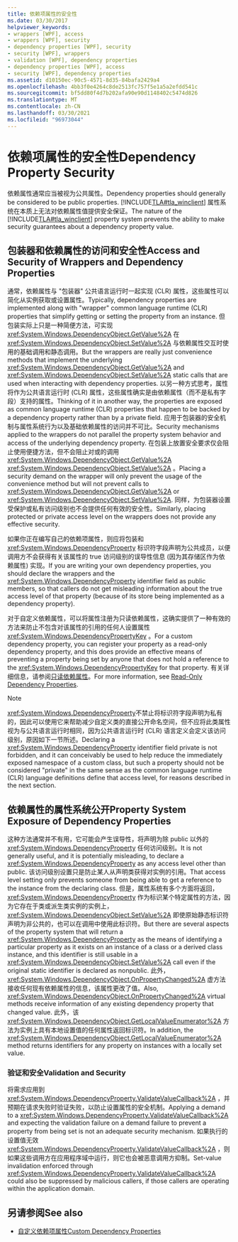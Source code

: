 ```yaml
---
title: 依赖项属性的安全性
ms.date: 03/30/2017
helpviewer_keywords:
- wrappers [WPF], access
- wrappers [WPF], security
- dependency properties [WPF], security
- security [WPF], wrappers
- validation [WPF], dependency properties
- dependency properties [WPF], access
- security [WPF], dependency properties
ms.assetid: d10150ec-90c5-4571-8d35-84bafa2429a4
ms.openlocfilehash: 4bb3f0e4264c8de2513fc757f5e1a5a2efdd541c
ms.sourcegitcommit: bf5dd80f4d7b202afa90e90d1148402c5474d826
ms.translationtype: MT
ms.contentlocale: zh-CN
ms.lasthandoff: 03/30/2021
ms.locfileid: "96973044"
---
```

# <a name="dependency-property-security"></a><span data-ttu-id="48f8b-102">依赖项属性的安全性</span><span class="sxs-lookup"><span data-stu-id="48f8b-102">Dependency Property Security</span></span>
<span data-ttu-id="48f8b-103">依赖属性通常应当被视为公共属性。</span><span class="sxs-lookup"><span data-stu-id="48f8b-103">Dependency properties should generally be considered to be public properties.</span></span> <span data-ttu-id="48f8b-104">[!INCLUDE[TLA#tla_winclient](../../../includes/tlasharptla-winclient-md.md)] 属性系统在本质上无法对依赖属性值提供安全保证。</span><span class="sxs-lookup"><span data-stu-id="48f8b-104">The nature of the [!INCLUDE[TLA#tla_winclient](../../../includes/tlasharptla-winclient-md.md)] property system prevents the ability to make security guarantees about a dependency property value.</span></span>  

<a name="AccessSecurity"></a>
## <a name="access-and-security-of-wrappers-and-dependency-properties"></a><span data-ttu-id="48f8b-105">包装器和依赖属性的访问和安全性</span><span class="sxs-lookup"><span data-stu-id="48f8b-105">Access and Security of Wrappers and Dependency Properties</span></span>  
 <span data-ttu-id="48f8b-106">通常，依赖属性与 "包装器" 公共语言运行时一起实现 (CLR) 属性，这些属性可以简化从实例获取或设置属性。</span><span class="sxs-lookup"><span data-stu-id="48f8b-106">Typically, dependency properties are implemented along with "wrapper" common language runtime (CLR) properties that simplify getting or setting the property from an instance.</span></span> <span data-ttu-id="48f8b-107">但包装实际上只是一种简便方法，可实现 <xref:System.Windows.DependencyObject.GetValue%2A> 在 <xref:System.Windows.DependencyObject.SetValue%2A> 与依赖属性交互时使用的基础调用和静态调用。</span><span class="sxs-lookup"><span data-stu-id="48f8b-107">But the wrappers are really just convenience methods that implement the underlying <xref:System.Windows.DependencyObject.GetValue%2A> and <xref:System.Windows.DependencyObject.SetValue%2A> static calls that are used when interacting with dependency properties.</span></span> <span data-ttu-id="48f8b-108">以另一种方式思考，属性将作为公共语言运行时 (CLR) 属性，这些属性确实是由依赖属性（而不是私有字段）支持的属性。</span><span class="sxs-lookup"><span data-stu-id="48f8b-108">Thinking of it in another way, the properties are exposed as common language runtime (CLR) properties that happen to be backed by a dependency property rather than by a private field.</span></span> <span data-ttu-id="48f8b-109">应用于包装器的安全机制与属性系统行为以及基础依赖属性的访问并不可比。</span><span class="sxs-lookup"><span data-stu-id="48f8b-109">Security mechanisms applied to the wrappers do not parallel the property system behavior and access of the underlying dependency property.</span></span> <span data-ttu-id="48f8b-110">在包装上放置安全要求仅会阻止使用便捷方法，但不会阻止对或的调用 <xref:System.Windows.DependencyObject.GetValue%2A> <xref:System.Windows.DependencyObject.SetValue%2A> 。</span><span class="sxs-lookup"><span data-stu-id="48f8b-110">Placing a security demand on the wrapper will only prevent the usage of the convenience method but will not prevent calls to <xref:System.Windows.DependencyObject.GetValue%2A> or <xref:System.Windows.DependencyObject.SetValue%2A>.</span></span> <span data-ttu-id="48f8b-111">同样，为包装器设置受保护或私有访问级别也不会提供任何有效的安全性。</span><span class="sxs-lookup"><span data-stu-id="48f8b-111">Similarly, placing protected or private access level on the wrappers does not provide any effective security.</span></span>  
  
 <span data-ttu-id="48f8b-112">如果你正在编写自己的依赖项属性，则应将包装和 <xref:System.Windows.DependencyProperty> 标识符字段声明为公共成员，以便调用方不会获得有关该属性的 true 访问级别的误导性信息 (因为其存储区作为依赖属性) 实现。</span><span class="sxs-lookup"><span data-stu-id="48f8b-112">If you are writing your own dependency properties, you should declare the wrappers and the <xref:System.Windows.DependencyProperty> identifier field as public members, so that callers do not get misleading information about the true access level of that property (because of its store being implemented as a dependency property).</span></span>  
  
 <span data-ttu-id="48f8b-113">对于自定义依赖属性，可以将属性注册为只读依赖属性，这确实提供了一种有效的方法来防止不包含对该属性的引用的任何人设置属性 <xref:System.Windows.DependencyPropertyKey> 。</span><span class="sxs-lookup"><span data-stu-id="48f8b-113">For a custom dependency property, you can register your property as a read-only dependency property, and this does provide an effective means of preventing a property being set by anyone that does not hold a reference to the <xref:System.Windows.DependencyPropertyKey> for that property.</span></span> <span data-ttu-id="48f8b-114">有关详细信息，请参阅[只读依赖属性](read-only-dependency-properties.md)。</span><span class="sxs-lookup"><span data-stu-id="48f8b-114">For more information, see [Read-Only Dependency Properties](read-only-dependency-properties.md).</span></span>  
  
> [!NOTE]
> <span data-ttu-id="48f8b-115"><xref:System.Windows.DependencyProperty>不禁止将标识符字段声明为私有的，因此可以使用它来帮助减少自定义类的直接公开命名空间，但不应将此类属性视为与公共语言运行时相同，因为公共语言运行时 (CLR) 语言定义会定义该访问级别，原因如下一节所述。</span><span class="sxs-lookup"><span data-stu-id="48f8b-115">Declaring a <xref:System.Windows.DependencyProperty> identifier field private is not forbidden, and it can conceivably be used to help reduce the immediately exposed namespace of a custom class, but such a property should not be considered "private" in the same sense as the common language runtime (CLR) language definitions define that access level, for reasons described in the next section.</span></span>  
  
<a name="PropertySystemExposure"></a>
## <a name="property-system-exposure-of-dependency-properties"></a><span data-ttu-id="48f8b-116">依赖属性的属性系统公开</span><span class="sxs-lookup"><span data-stu-id="48f8b-116">Property System Exposure of Dependency Properties</span></span>  
 <span data-ttu-id="48f8b-117">这种方法通常并不有用，它可能会产生误导性，将声明为除 public 以外的 <xref:System.Windows.DependencyProperty> 任何访问级别。</span><span class="sxs-lookup"><span data-stu-id="48f8b-117">It is not generally useful, and it is potentially misleading, to declare a <xref:System.Windows.DependencyProperty> as any access level other than public.</span></span> <span data-ttu-id="48f8b-118">该访问级别设置只是防止某人从声明类获得对实例的引用。</span><span class="sxs-lookup"><span data-stu-id="48f8b-118">That access level setting only prevents someone from being able to get a reference to the instance from the declaring class.</span></span> <span data-ttu-id="48f8b-119">但是，属性系统有多个方面将返回， <xref:System.Windows.DependencyProperty> 作为标识某个特定属性的方法，因为它存在于类或派生类实例的实例上， <xref:System.Windows.DependencyObject.SetValue%2A> 即使原始静态标识符声明为非公共的，也可以在调用中使用此标识符。</span><span class="sxs-lookup"><span data-stu-id="48f8b-119">But there are several aspects of the property system that will return a <xref:System.Windows.DependencyProperty> as the means of identifying a particular property as it exists on an instance of a class or a derived class instance, and this identifier is still usable in a <xref:System.Windows.DependencyObject.SetValue%2A> call even if the original static identifier is declared as nonpublic.</span></span> <span data-ttu-id="48f8b-120">此外， <xref:System.Windows.DependencyObject.OnPropertyChanged%2A> 虚方法接收任何现有依赖属性的信息，该属性更改了值。</span><span class="sxs-lookup"><span data-stu-id="48f8b-120">Also, <xref:System.Windows.DependencyObject.OnPropertyChanged%2A> virtual methods receive information of any existing dependency property that changed value.</span></span> <span data-ttu-id="48f8b-121">此外，该 <xref:System.Windows.DependencyObject.GetLocalValueEnumerator%2A> 方法为实例上具有本地设置值的任何属性返回标识符。</span><span class="sxs-lookup"><span data-stu-id="48f8b-121">In addition, the <xref:System.Windows.DependencyObject.GetLocalValueEnumerator%2A> method returns identifiers for any property on instances with a locally set value.</span></span>  
  
### <a name="validation-and-security"></a><span data-ttu-id="48f8b-122">验证和安全</span><span class="sxs-lookup"><span data-stu-id="48f8b-122">Validation and Security</span></span>  
 <span data-ttu-id="48f8b-123">将需求应用到 <xref:System.Windows.DependencyProperty.ValidateValueCallback%2A> ，并预期在请求失败时验证失败，以防止设置属性的安全机制。</span><span class="sxs-lookup"><span data-stu-id="48f8b-123">Applying a demand to a <xref:System.Windows.DependencyProperty.ValidateValueCallback%2A> and expecting the validation failure on a demand failure to prevent a property from being set is not an adequate security mechanism.</span></span> <span data-ttu-id="48f8b-124">如果执行的设置值无效 <xref:System.Windows.DependencyProperty.ValidateValueCallback%2A> ，则如果这些调用方在应用程序域中运行，则它也会被恶意调用方抑制。</span><span class="sxs-lookup"><span data-stu-id="48f8b-124">Set-value invalidation enforced through <xref:System.Windows.DependencyProperty.ValidateValueCallback%2A> could also be suppressed by malicious callers, if those callers are operating within the application domain.</span></span>  
  
## <a name="see-also"></a><span data-ttu-id="48f8b-125">另请参阅</span><span class="sxs-lookup"><span data-stu-id="48f8b-125">See also</span></span>

- [<span data-ttu-id="48f8b-126">自定义依赖项属性</span><span class="sxs-lookup"><span data-stu-id="48f8b-126">Custom Dependency Properties</span></span>](custom-dependency-properties.md)
